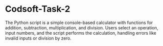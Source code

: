 # Codsoft-Task-2
The Python script is a simple console-based calculator with functions for addition, subtraction, multiplication, and division. Users select an operation, input numbers, and the script performs the calculation, handling errors like invalid inputs or division by zero.
